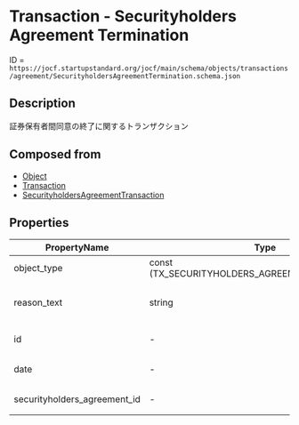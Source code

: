 # Transaction - Securityholders Agreement Termination

ID = `https://jocf.startupstandard.org/jocf/main/schema/objects/transactions/agreement/SecurityholdersAgreementTermination.schema.json`

## Description
証券保有者間同意の終了に関するトランザクション

## Composed from
- [Object](../../../primitives/objects/Object.md)
- [Transaction](../../../primitives/objects/transactions/Transaction.md)
- [SecurityholdersAgreementTransaction](../../../primitives/objects/transactions/SecurityholdersAgreementTransaction.md)

## Properties

| PropertyName | Type | Required | Description |
|-------------|------|----------|-------------|
| object_type | const (TX_SECURITYHOLDERS_AGREEMENT_TERMINATION) | Yes |  |
| reason_text | string | No | 証券保有者間同意の終了の理由 |
| id | - | Yes | 基底クラスから継承 |
| date | - | Yes | 基底クラスから継承 |
| securityholders_agreement_id | - | Yes | 基底クラスから継承 |